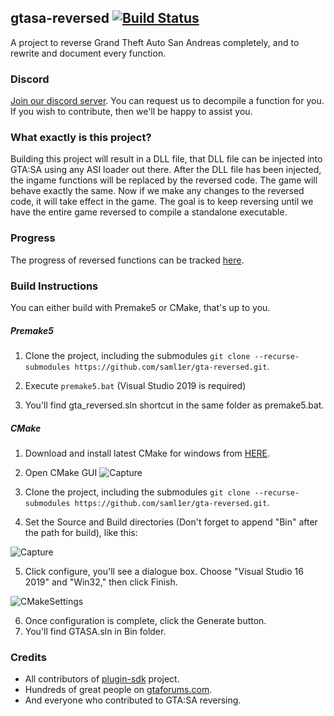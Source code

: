 ## gtasa-reversed [![Build Status](https://github.com/saml1er/gta-reversed/workflows/Build/badge.svg?event=push&branch=master)](https://github.com/saml1er/gta-reversed/actions?query=workflow%3ABuild)

A project to reverse Grand Theft Auto San Andreas completely, and to rewrite and document every function. 

### Discord
[Join our discord server](https://discord.gg/P5zVn6C). You can request us to decompile a function for you. If you wish to contribute, then we'll be happy to assist you.

### What exactly is this project? 
Building this project will result in a DLL file, that DLL file can be injected into GTA:SA using any ASI loader out there. After the DLL file has been injected, the ingame functions will be replaced by the reversed code. The game will behave exactly the same. Now if we make any changes to the reversed code, it will take effect in the game. The goal is to keep reversing until we have the entire game reversed to compile a standalone executable.

### Progress
The progress of reversed functions can be tracked [here](docs/ReversedClasses.MD).

### Build Instructions
You can either build with Premake5 or CMake, that's up to you.
##### Premake5
1) Clone the project, including the submodules `git clone --recurse-submodules https://github.com/saml1er/gta-reversed.git`.

2) Execute `premake5.bat` (Visual Studio 2019 is required)

3) You'll find gta_reversed.sln shortcut in the same folder as premake5.bat.

##### CMake
1) Download and install latest CMake for windows from [HERE](https://cmake.org/download/).

2) Open CMake GUI ![Capture](https://gitlab.com/gtahackers/gta-reversed/uploads/9409c1da6c25fbe4423f750d45f29000/Capture.PNG) 

3) Clone the project, including the submodules `git clone --recurse-submodules https://github.com/saml1er/gta-reversed.git`.

4) Set the Source and Build directories (Don't forget to append "Bin" after the path for build), like this: 

![Capture](https://gitlab.com/gtahackers/gta-reversed/uploads/a4c08a7094c1d8fe6727e24aad6c0203/Capture.PNG)

5) Click configure, you'll see a dialogue box. Choose "Visual Studio 16 2019" and "Win32," then click Finish.

![CMakeSettings](https://user-images.githubusercontent.com/10183157/63577623-37a13480-c5a8-11e9-8fe4-da81fa47ca58.PNG)


6) Once configuration is complete, click the Generate button.  
7) You'll find GTASA.sln in Bin folder.

### Credits
- All contributors of [plugin-sdk](https://github.com/DK22Pac/plugin-sdk) project.
- Hundreds of great people on [gtaforums.com](https://gtaforums.com/topic/194199-documenting-gta-sa-memory-addresses).
- And everyone who contributed to GTA:SA reversing.
